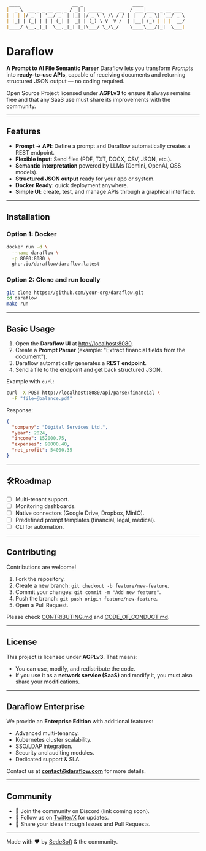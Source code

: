 
````markdown
 ____                   __ _                  ____               
|  _ \  __ _ _ __ __ _ / _| | _____      __  / ___|___  _ __ ___ 
| | | |/ _` | '__/ _` | |_| |/ _ \ \ /\ / / | |   / _ \| '__/ _ \
| |_| | (_| | | | (_| |  _| | (_) \ V  V /  | |__| (_) | | |  __/
|____/ \__,_|_|  \__,_|_| |_|\___/ \_/\_/    \____\___/|_|  \___|
````

# Daraflow

**A Prompt to AI File Semantic Parser**
Daraflow lets you transform *Prompts* into **ready-to-use APIs**, capable of receiving documents and returning structured JSON output — no coding required.

Open Source Project licensed under **AGPLv3** to ensure it always remains free and that any SaaS use must share its improvements with the community.

---

## Features

* **Prompt → API**: Define a prompt and Daraflow automatically creates a REST endpoint.
* **Flexible input**: Send files (PDF, TXT, DOCX, CSV, JSON, etc.).
* **Semantic interpretation** powered by LLMs (Gemini, OpenAI, OSS models).
* **Structured JSON output** ready for your app or system.
* **Docker Ready**: quick deployment anywhere.
* **Simple UI**: create, test, and manage APIs through a graphical interface.

---

## Installation

### Option 1: Docker

```bash
docker run -d \
  --name daraflow \
  -p 8080:8080 \
  ghcr.io/daraflow/daraflow:latest
```

### Option 2: Clone and run locally

```bash
git clone https://github.com/your-org/daraflow.git
cd daraflow
make run
```

---

## Basic Usage

1. Open the **Daraflow UI** at [http://localhost:8080](http://localhost:8080).
2. Create a **Prompt Parser** (example: "Extract financial fields from the document").
3. Daraflow automatically generates a **REST endpoint**.
4. Send a file to the endpoint and get back structured JSON.

Example with `curl`:

```bash
curl -X POST http://localhost:8080/api/parse/financial \
  -F "file=@balance.pdf"
```

Response:

```json
{
  "company": "Digital Services Ltd.",
  "year": 2024,
  "income": 152000.75,
  "expenses": 98000.40,
  "net_profit": 54000.35
}
```

---

## 🛠Roadmap

* [ ] Multi-tenant support.
* [ ] Monitoring dashboards.
* [ ] Native connectors (Google Drive, Dropbox, MinIO).
* [ ] Predefined prompt templates (financial, legal, medical).
* [ ] CLI for automation.

---

## Contributing

Contributions are welcome!

1. Fork the repository.
2. Create a new branch: `git checkout -b feature/new-feature`.
3. Commit your changes: `git commit -m "Add new feature"`.
4. Push the branch: `git push origin feature/new-feature`.
5. Open a Pull Request.

Please check [CONTRIBUTING.md](CONTRIBUTING.md) and [CODE\_OF\_CONDUCT.md](CODE_OF_CONDUCT.md).

---

## License

This project is licensed under **AGPLv3**.
That means:

* You can use, modify, and redistribute the code.
* If you use it as a **network service (SaaS)** and modify it, you must also share your modifications.

---

## Daraflow Enterprise

We provide an **Enterprise Edition** with additional features:

* Advanced multi-tenancy.
* Kubernetes cluster scalability.
* SSO/LDAP integration.
* Security and auditing modules.
* Dedicated support & SLA.

Contact us at **[contact@daraflow.com](mailto:contact@daraflow.com)** for more details.

---

## Community

* 💬 Join the community on Discord (link coming soon).
* 📢 Follow us on [Twitter/X](https://twitter.com/) for updates.
* 📝 Share your ideas through Issues and Pull Requests.

---

Made with ❤️ by [SedeSoft](https://sedesoft.com) & the community.
